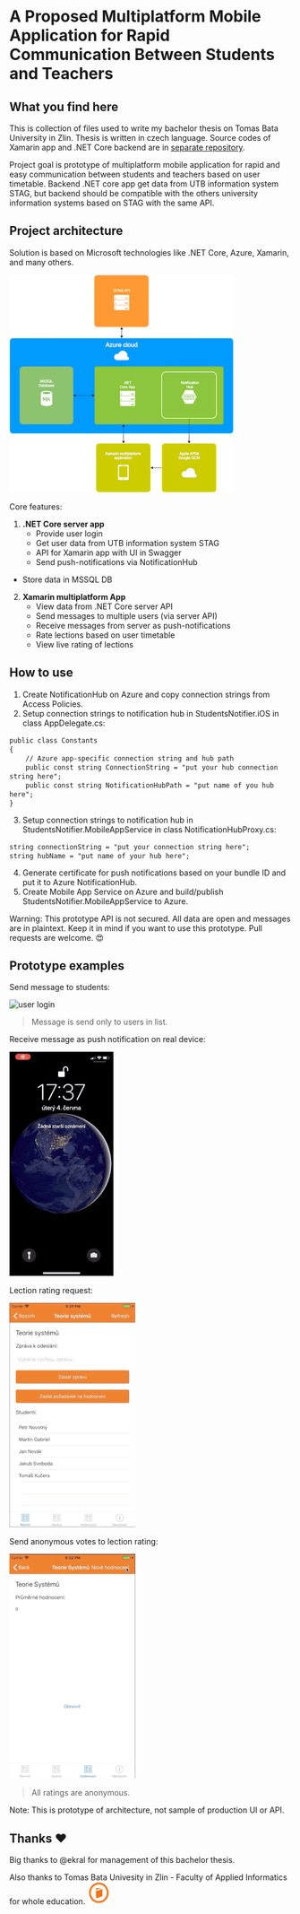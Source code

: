 # A Proposed Multiplatform Mobile Application for Rapid Communication Between Students and Teachers

## What you find here

This is collection of files used to write my bachelor thesis on Tomas Bata University in Zlin. Thesis is written in czech language. Source codes of Xamarin app and .NET Core backend are in [separate repository](https://github.com/martingabriel/bachelor_thesis_code).

Project goal is prototype of multiplatform mobile application for rapid and easy communication between students and teachers based on user timetable. Backend .NET core app get data from UTB information system STAG, but backend should be compatible with the others university information systems based on STAG with the same API.

## Project architecture

Solution is based on Microsoft technologies like .NET Core, Azure, Xamarin, and many others.

![architecture](img/architecture.png)

Core features:

1. **.NET Core server app**
   - Provide user login
   - Get user data from UTB information system STAG
   - API for Xamarin app with UI in Swagger
   - Send push-notifications via NotificationHub
- Store data in MSSQL DB
   
2. **Xamarin multiplatform App**
   - View data from .NET Core server API
   - Send messages to multiple users (via server API)
   - Receive messages from server as push-notifications
   - Rate lections based on user timetable
   - View live rating of lections

## How to use

1. Create NotificationHub on Azure and copy connection strings from Access Policies.
2. Setup connection strings to notification hub in StudentsNotifier.iOS in class AppDelegate.cs:

```
public class Constants
{
    // Azure app-specific connection string and hub path
    public const string ConnectionString = "put your hub connection string here";
    public const string NotificationHubPath = "put name of you hub here";
}
```

3. Setup connection strings to notification hub in StudentsNotifier.MobileAppService in class NotificationHubProxy.cs:

```
string connectionString = "put your connection string here";
string hubName = "put name of your hub here";
```

4. Generate certificate for push notifications based on your bundle ID and put it to Azure NotificationHub.
5. Create Mobile App Service on Azure and build/publish StudentsNotifier.MobileAppService to Azure.

Warning: This prototype API is not secured. All data are open and messages are in plaintext. Keep it in mind if you want to use this prototype. Pull requests are welcome. 😍

## Prototype examples

Send message to students:

![user login](gif/message_small.gif)

> Message is send only to users in list.

Receive message as push notification on real device:

![message receive](gif/message_receive_small.gif)

Lection rating request:

![lection rating request](gif/rating_request_small.gif)

Send anonymous votes to lection rating:

![leciton rating vote](gif/rating_vote_small.gif)

> All ratings are anonymous.

Note: This is prototype of architecture, not sample of production UI or API.

## Thanks ♥️

Big thanks to @ekral for management of this bachelor thesis.

Also thanks to Tomas Bata Univesity in Zlin - Faculty of Applied Informatics for whole education. ![utb_logo](img/ikona40.png)